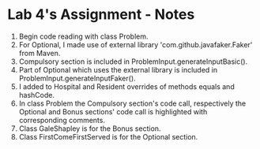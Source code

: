 # Lab 4's Assignment - Notes

1. Begin code reading with class Problem.
2. For Optional, I made use of external library 'com.github.javafaker.Faker' from Maven.
3. Compulsory section is included in ProblemInput.generateInputBasic().
4. Part of Optional which uses the external library is included in ProblemInput.generateInputFaker().
5. I added to Hospital and Resident overrides of methods equals and hashCode.
6. In class Problem the Compulsory section's code call, respectively the Optional and Bonus sections' code call is highlighted with corresponding comments.
7. Class GaleShapley is for the Bonus section.
8. Class FirstComeFirstServed is for the Optional section.
